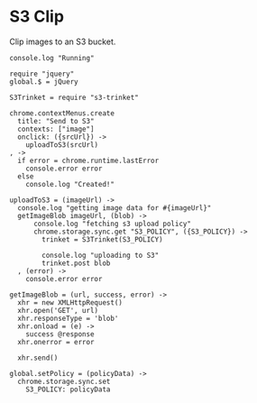 S3 Clip
=======

Clip images to an S3 bucket.

    console.log "Running"

    require "jquery"
    global.$ = jQuery

    S3Trinket = require "s3-trinket"

    chrome.contextMenus.create
      title: "Send to S3"
      contexts: ["image"]
      onclick: ({srcUrl}) ->
        uploadToS3(srcUrl)
    , ->
      if error = chrome.runtime.lastError
        console.error error
      else
        console.log "Created!"

    uploadToS3 = (imageUrl) ->
      console.log "getting image data for #{imageUrl}"
      getImageBlob imageUrl, (blob) ->
          console.log "fetching s3 upload policy"
          chrome.storage.sync.get "S3_POLICY", ({S3_POLICY}) ->
            trinket = S3Trinket(S3_POLICY)

            console.log "uploading to S3"
            trinket.post blob
      , (error) ->
        console.error error

    getImageBlob = (url, success, error) ->
      xhr = new XMLHttpRequest()
      xhr.open('GET', url)
      xhr.responseType = 'blob'
      xhr.onload = (e) ->
        success @response
      xhr.onerror = error

      xhr.send()

    global.setPolicy = (policyData) ->
      chrome.storage.sync.set
        S3_POLICY: policyData
